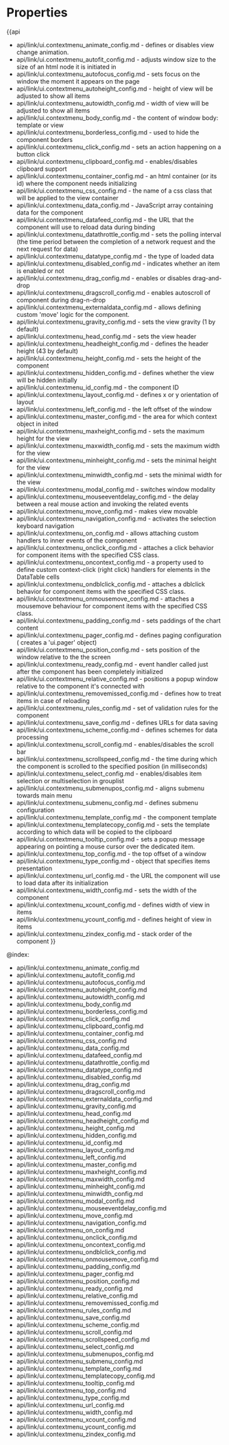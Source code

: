 Properties
==========

{{api
- api/link/ui.contextmenu_animate_config.md - defines or disables view change animation.
- api/link/ui.contextmenu_autofit_config.md - adjusts window size to the size of an html node it is initiated in
- api/link/ui.contextmenu_autofocus_config.md - sets focus on the window the moment it appears on the page
- api/link/ui.contextmenu_autoheight_config.md - height of view will be adjusted to show all items
- api/link/ui.contextmenu_autowidth_config.md - width of view will be adjusted to show all items
- api/link/ui.contextmenu_body_config.md - the content of window body: template or view
- api/link/ui.contextmenu_borderless_config.md - used to hide the component borders
- api/link/ui.contextmenu_click_config.md - sets an action happening on a button click
- api/link/ui.contextmenu_clipboard_config.md - enables/disables clipboard support
- api/link/ui.contextmenu_container_config.md - an html container (or its id) where the component needs initializing
- api/link/ui.contextmenu_css_config.md - the name of a css class that will be applied to the view container
- api/link/ui.contextmenu_data_config.md - JavaScript array containing data for the component
- api/link/ui.contextmenu_datafeed_config.md - the URL that the component will use to reload data during binding
- api/link/ui.contextmenu_datathrottle_config.md - sets the polling interval (the time period between the completion of a network request and the next request for data)
- api/link/ui.contextmenu_datatype_config.md - the type of loaded data
- api/link/ui.contextmenu_disabled_config.md - indicates whether an item is enabled or not
- api/link/ui.contextmenu_drag_config.md - enables or disables drag-and-drop
- api/link/ui.contextmenu_dragscroll_config.md - enables autoscroll of component during drag-n-drop
- api/link/ui.contextmenu_externaldata_config.md - allows defining custom 'move' logic for the component.
- api/link/ui.contextmenu_gravity_config.md - sets the view gravity (1 by default)
- api/link/ui.contextmenu_head_config.md - sets the view header
- api/link/ui.contextmenu_headheight_config.md - defines the header height (43 by default)
- api/link/ui.contextmenu_height_config.md - sets the height of the component
- api/link/ui.contextmenu_hidden_config.md - defines whether the view will be hidden initially
- api/link/ui.contextmenu_id_config.md - the component ID
- api/link/ui.contextmenu_layout_config.md - defines x or y orientation of layout
- api/link/ui.contextmenu_left_config.md - the left offset of the window
- api/link/ui.contextmenu_master_config.md - the area for which context object in inited
- api/link/ui.contextmenu_maxheight_config.md - sets the maximum height for the view
- api/link/ui.contextmenu_maxwidth_config.md - sets the maximum width for the view
- api/link/ui.contextmenu_minheight_config.md - sets the minimal height for the view
- api/link/ui.contextmenu_minwidth_config.md - sets the minimal width for the view
- api/link/ui.contextmenu_modal_config.md - switches window modality
- api/link/ui.contextmenu_mouseeventdelay_config.md - the delay between a real mouse action and invoking the related events
- api/link/ui.contextmenu_move_config.md - makes view movable
- api/link/ui.contextmenu_navigation_config.md - activates the selection keyboard navigation
- api/link/ui.contextmenu_on_config.md - allows attaching custom handlers to inner events of the component
- api/link/ui.contextmenu_onclick_config.md - attaches a click behavior for component items with the specified CSS class.
- api/link/ui.contextmenu_oncontext_config.md - a property used to define custom context-click (right click) handlers for elements in the DataTable cells<br>
- api/link/ui.contextmenu_ondblclick_config.md - attaches a dblclick behavior for component items with the specified CSS class.
- api/link/ui.contextmenu_onmousemove_config.md - attaches a mousemove behaviour for component items with the specified CSS class.
- api/link/ui.contextmenu_padding_config.md - sets paddings of the chart content
- api/link/ui.contextmenu_pager_config.md - defines paging configuration ( creates a 'ui.pager' object)
- api/link/ui.contextmenu_position_config.md - sets position of the window relative to the the screen
- api/link/ui.contextmenu_ready_config.md - event handler called just after the component has been completely initialized
- api/link/ui.contextmenu_relative_config.md - positions a popup window relative to the component it's connected with
- api/link/ui.contextmenu_removemissed_config.md - defines how to treat items in case of reloading
- api/link/ui.contextmenu_rules_config.md - set of validation rules for the component
- api/link/ui.contextmenu_save_config.md - defines URLs for data saving
- api/link/ui.contextmenu_scheme_config.md - defines schemes for data processing
- api/link/ui.contextmenu_scroll_config.md - enables/disables the scroll bar
- api/link/ui.contextmenu_scrollspeed_config.md - the time during which the component is scrolled to the specified position (in milliseconds)
- api/link/ui.contextmenu_select_config.md - enables/disables item selection or multiselection in grouplist
- api/link/ui.contextmenu_submenupos_config.md - aligns submenu towards main menu
- api/link/ui.contextmenu_submenu_config.md - defines submenu configuration
- api/link/ui.contextmenu_template_config.md - the component template
- api/link/ui.contextmenu_templatecopy_config.md - sets the template according to which data will be copied to the clipboard
- api/link/ui.contextmenu_tooltip_config.md - sets a popup message appearing on pointing a mouse cursor over the dedicated item.
- api/link/ui.contextmenu_top_config.md - the top offset of a window
- api/link/ui.contextmenu_type_config.md - object that specifies items presentation
- api/link/ui.contextmenu_url_config.md - the URL the component will use to load data after its initialization
- api/link/ui.contextmenu_width_config.md - sets the width of the component
- api/link/ui.contextmenu_xcount_config.md - defines width of view in items
- api/link/ui.contextmenu_ycount_config.md - defines height of view in items
- api/link/ui.contextmenu_zindex_config.md - stack order of the component
}}

@index:
- api/link/ui.contextmenu_animate_config.md
- api/link/ui.contextmenu_autofit_config.md
- api/link/ui.contextmenu_autofocus_config.md
- api/link/ui.contextmenu_autoheight_config.md
- api/link/ui.contextmenu_autowidth_config.md
- api/link/ui.contextmenu_body_config.md
- api/link/ui.contextmenu_borderless_config.md
- api/link/ui.contextmenu_click_config.md
- api/link/ui.contextmenu_clipboard_config.md
- api/link/ui.contextmenu_container_config.md
- api/link/ui.contextmenu_css_config.md
- api/link/ui.contextmenu_data_config.md
- api/link/ui.contextmenu_datafeed_config.md
- api/link/ui.contextmenu_datathrottle_config.md
- api/link/ui.contextmenu_datatype_config.md
- api/link/ui.contextmenu_disabled_config.md
- api/link/ui.contextmenu_drag_config.md
- api/link/ui.contextmenu_dragscroll_config.md
- api/link/ui.contextmenu_externaldata_config.md
- api/link/ui.contextmenu_gravity_config.md
- api/link/ui.contextmenu_head_config.md
- api/link/ui.contextmenu_headheight_config.md
- api/link/ui.contextmenu_height_config.md
- api/link/ui.contextmenu_hidden_config.md
- api/link/ui.contextmenu_id_config.md
- api/link/ui.contextmenu_layout_config.md
- api/link/ui.contextmenu_left_config.md
- api/link/ui.contextmenu_master_config.md
- api/link/ui.contextmenu_maxheight_config.md
- api/link/ui.contextmenu_maxwidth_config.md
- api/link/ui.contextmenu_minheight_config.md
- api/link/ui.contextmenu_minwidth_config.md
- api/link/ui.contextmenu_modal_config.md
- api/link/ui.contextmenu_mouseeventdelay_config.md
- api/link/ui.contextmenu_move_config.md
- api/link/ui.contextmenu_navigation_config.md
- api/link/ui.contextmenu_on_config.md
- api/link/ui.contextmenu_onclick_config.md
- api/link/ui.contextmenu_oncontext_config.md
- api/link/ui.contextmenu_ondblclick_config.md
- api/link/ui.contextmenu_onmousemove_config.md
- api/link/ui.contextmenu_padding_config.md
- api/link/ui.contextmenu_pager_config.md
- api/link/ui.contextmenu_position_config.md
- api/link/ui.contextmenu_ready_config.md
- api/link/ui.contextmenu_relative_config.md
- api/link/ui.contextmenu_removemissed_config.md
- api/link/ui.contextmenu_rules_config.md
- api/link/ui.contextmenu_save_config.md
- api/link/ui.contextmenu_scheme_config.md
- api/link/ui.contextmenu_scroll_config.md
- api/link/ui.contextmenu_scrollspeed_config.md
- api/link/ui.contextmenu_select_config.md
- api/link/ui.contextmenu_submenupos_config.md
- api/link/ui.contextmenu_submenu_config.md
- api/link/ui.contextmenu_template_config.md
- api/link/ui.contextmenu_templatecopy_config.md
- api/link/ui.contextmenu_tooltip_config.md
- api/link/ui.contextmenu_top_config.md
- api/link/ui.contextmenu_type_config.md
- api/link/ui.contextmenu_url_config.md
- api/link/ui.contextmenu_width_config.md
- api/link/ui.contextmenu_xcount_config.md
- api/link/ui.contextmenu_ycount_config.md
- api/link/ui.contextmenu_zindex_config.md


